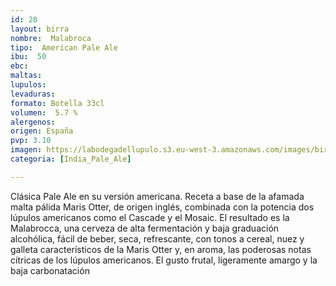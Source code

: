 ```yaml
---
id: 28
layout: birra
nombre:  Malabroca
tipo:  American Pale Ale
ibu:  50
ebc:
maltas: 
lupulos: 
levaduras: 
formato: Botella 33cl
volumen:  5.7 %
alergenos: 
origen: España
pvp: 3.10
imagen: https://labodegadellupulo.s3.eu-west-3.amazonaws.com/images/birras/malabroca.jpg
categoria: [India_Pale_Ale]

---
```

Clásica Pale Ale en su versión americana. Receta a base de la afamada malta pálida Maris Otter, de origen inglés, combinada con la potencia dos lúpulos americanos como el Cascade y el Mosaic. El resultado es la Malabrocca, una cerveza de alta fermentación y baja graduación alcohólica, fácil de beber, seca, refrescante, con tonos a cereal, nuez y galleta característicos de la Maris Otter y, en aroma, las poderosas notas cítricas de los lúpulos americanos. El gusto frutal, ligeramente amargo y la baja carbonatación















